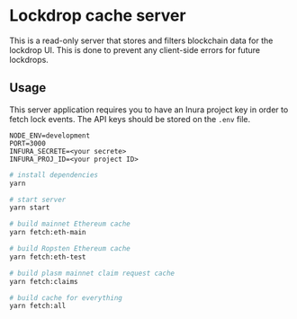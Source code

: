 # Lockdrop cache server

This is a read-only server that stores and filters blockchain data for the lockdrop UI.
This is done to prevent any client-side errors for future lockdrops.

## Usage

This server application requires you to have an Inura project key in order to fetch lock events.
The API keys should be stored on the `.env` file.

```env
NODE_ENV=development
PORT=3000
INFURA_SECRETE=<your secrete>
INFURA_PROJ_ID=<your project ID>
```

```bash
# install dependencies
yarn

# start server
yarn start

# build mainnet Ethereum cache
yarn fetch:eth-main

# build Ropsten Ethereum cache
yarn fetch:eth-test

# build plasm mainnet claim request cache
yarn fetch:claims

# build cache for everything
yarn fetch:all
```
